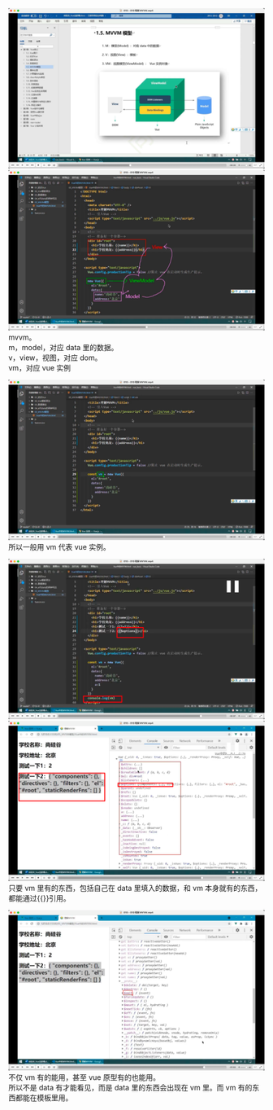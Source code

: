 ![](./img/2022-07-08-21-43-55.png)  
![](./img/2022-07-08-21-53-50.png)  
mvvm。  
m，model，对应 data 里的数据。  
v，view，视图，对应 dom。  
vm，对应 vue 实例

![](./img/2022-07-08-21-55-16.png)  
所以一般用 vm 代表 vue 实例。

![](./img/2022-07-08-22-02-39.png)  
![](./img/2022-07-08-22-05-43.png)  
只要 vm 里有的东西，包括自己在 data 里填入的数据，和 vm 本身就有的东西，都能通过{{}}引用。

![](./img/2022-07-08-22-06-22.png)  
不仅 vm 有的能用，甚至 vue 原型有的也能用。  
所以不是 data 有才能看见，而是 data 里的东西会出现在 vm 里。而 vm 有的东西都能在模板里用。
